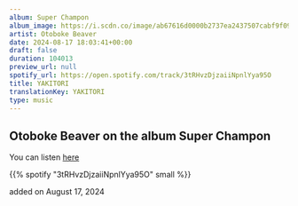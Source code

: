 ```yaml
---
album: Super Champon
album_image: https://i.scdn.co/image/ab67616d0000b2737ea2437507cabf9f09cab42f
artist: Otoboke Beaver
date: 2024-08-17 18:03:41+00:00
draft: false
duration: 104013
preview_url: null
spotify_url: https://open.spotify.com/track/3tRHvzDjzaiiNpnlYya95O
title: YAKITORI
translationKey: YAKITORI
type: music
---
```


## Otoboke Beaver on the album Super Champon

You can listen [here](https://open.spotify.com/track/3tRHvzDjzaiiNpnlYya95O)

{{% spotify "3tRHvzDjzaiiNpnlYya95O" small %}}

added on August 17, 2024